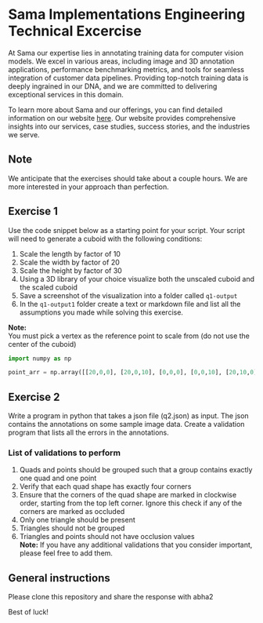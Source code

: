 # Sama Implementations Engineering Technical Excercise

At Sama our expertise lies in annotating training data for computer vision models. We excel in various areas, including image and 3D annotation applications, performance benchmarking metrics, and tools for seamless integration of customer data pipelines. Providing top-notch training data is deeply ingrained in our DNA, and we are committed to delivering exceptional services in this domain.

To learn more about Sama and our offerings, you can find detailed information on our website [here](https://www.samasource.com/). Our website provides comprehensive insights into our services, case studies, success stories, and the industries we serve.

## Note

We anticipate that the exercises should take about a couple hours. We are more interested in your approach than perfection.

## Exercise 1

Use the code snippet below as a starting point for your script. Your script will need to generate a cuboid with the following conditions:
1. Scale the length by factor of 10
2. Scale the width by factor of 20
3. Scale the height by factor of 30
4. Using a 3D library of your choice visualize both the unscaled cuboid and the scaled cuboid
5. Save a screenshot of the visualization into a folder called `q1-output`
6. In the `q1-output1` folder create a text or markdown file and list all the assumptions you made while solving this exercise. <br>

<b> Note: <br> </b>
You must pick a vertex as the reference point to scale from (do not use the center of the cuboid) 

```python
import numpy as np

point_arr = np.array([[20,0,0], [20,0,10], [0,0,0], [0,0,10], [20,10,0], [20,10,10], [0,10,0], [0,10,10]])
```

## Exercise 2 
Write a program in python that takes a json file (q2.json) as input. The json contains the annotations on some sample image data. Create a validation program that lists all the errors in the annotations.

### List of validations to perform
1. Quads and points should be grouped such that a group contains exactly one quad and one point
2. Verify that each quad shape has exactly four corners
3. Ensure that the corners of the quad shape are marked in clockwise order, starting from the top left corner. Ignore this check if any of the corners are marked as occluded
4. Only one triangle should be present
5. Triangles should not be grouped
6. Triangles and points should not have occlusion values <br>
<b>Note:</b> If you have any additional validations that you consider important, please feel free to add them.

## General instructions

Please clone this repository and share the response with abha2

Best of luck!
